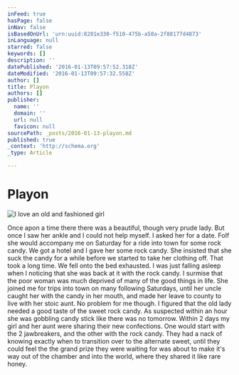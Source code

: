 ```yaml
---
inFeed: true
hasPage: false
inNav: false
isBasedOnUrl: 'urn:uuid:8201e330-f510-475b-a58a-2f88177d4873'
inLanguage: null
starred: false
keywords: []
description: ''
datePublished: '2016-01-13T09:57:52.318Z'
dateModified: '2016-01-13T09:57:32.558Z'
author: []
title: Playon
authors: []
publisher:
  name: ''
  domain: ''
  url: null
  favicon: null
sourcePath: _posts/2016-01-13-playon.md
published: true
_context: 'http://schema.org'
_type: Article

---
```

# Playon
![I love an old and fashioned girl](https://the-grid-user-content.s3-us-west-2.amazonaws.com/8e974631-5564-4a71-a054-fb3f764ee2d2.jpg)

Once apon a time there there was a beautiful, though very prude lady. But once I saw her ankle and I could not help myself. I asked her for a date. FoIf she would accompany me on Saturday for a ride into town for some rock candy. We got a hotel and I gave her some rock candy. She insisted that she suck the candy for a while before we started to take her clothing off. That took a long time. We fell onto the bed exhausted. I was just falling asleep when I noticing that she was back at it with the rock candy. I surmise that the poor woman was much deprived of many of the good things in life. She joined me for trips into town on many following Saturdays, until her uncle caught her with the candy in her mouth, and made her leave to county to live with her stoic aunt. No problem for me though. I figured that the old lady needed a good taste of the sweet rock candy. As suspected within an hour she was gobbling candy stick like there was no tomorrow. Within 2 days my girl and her aunt were sharing their new confections. One would start with the 2 jawbreakers, and the other with the rock candy. They had a nack of knowing exactly when to transition over to the alternate sweet, until they could feel the the grand prize they were waiting for was about to make it's way out of the chamber and into the world, where they shared it like rare honey.